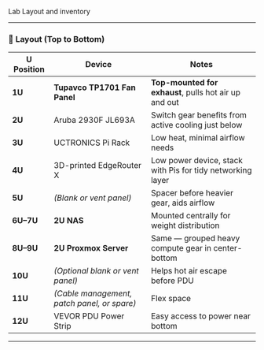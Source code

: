 Lab Layout and inventory

---

### 💨 **Layout (Top to Bottom)**

| U Position | Device                                      | Notes                                                      |
| ---------- | ------------------------------------------- | ---------------------------------------------------------- |
| **1U**     | **Tupavco TP1701 Fan Panel**                | **Top-mounted for exhaust**, pulls hot air up and out      |
| **2U**     | Aruba 2930F JL693A                          | Switch gear benefits from active cooling just below        |
| **3U**     | UCTRONICS Pi Rack                           | Low heat, minimal airflow needs                            |
| **4U**     | 3D-printed EdgeRouter X                     | Low power device, stack with Pis for tidy networking layer |
| **5U**     | *(Blank or vent panel)*                     | Spacer before heavier gear, aids airflow                   |
| **6U–7U**  | **2U NAS**                                  | Mounted centrally for weight distribution                  |
| **8U–9U**  | **2U Proxmox Server**                       | Same — grouped heavy compute gear in center-bottom         |
| **10U**    | *(Optional blank or vent panel)*            | Helps hot air escape before PDU                            |
| **11U**    | *(Cable management, patch panel, or spare)* | Flex space                                                 |
| **12U**    | VEVOR PDU Power Strip                       | Easy access to power near bottom                           |

---
